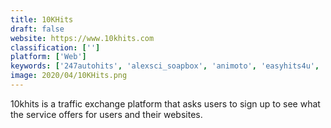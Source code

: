 ```yaml
---
title: 10KHits
draft: false 
website: https://www.10khits.com
classification: ['']
platform: ['Web']
keywords: ['247autohits', 'alexsci_soapbox', 'animoto', 'easyhits4u', 'hitleap', 'manyhit', 'rite.ly', 'tezaktrafficpower', 'tinyurl', 'trafficbunnies', 'website-traffic-hog', 'autowebsurf', 'ebesucher', 'exitbar.io']
image: 2020/04/10KHits.png
---
```

10khits is a traffic exchange platform that asks users to sign up to see what the service offers for users and their websites.